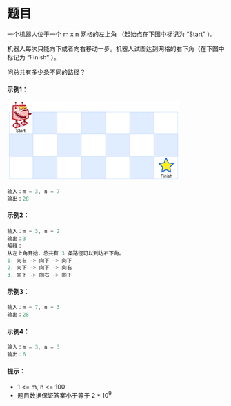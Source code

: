 # 题目
一个机器人位于一个 m x n 网格的左上角 （起始点在下图中标记为 “Start” ）。

机器人每次只能向下或者向右移动一步。机器人试图达到网格的右下角（在下图中标记为 “Finish” ）。

问总共有多少条不同的路径？


#### 示例1：
![图片](../Images/0062.png)
```c++
输入：m = 3, n = 7
输出：28
```

#### 示例2：
```c++
输入：m = 3, n = 2
输出：3
解释：
从左上角开始，总共有 3 条路径可以到达右下角。
1. 向右 -> 向下 -> 向下
2. 向下 -> 向下 -> 向右
3. 向下 -> 向右 -> 向下
```

#### 示例3：
```c++
输入：m = 7, n = 3
输出：28
```

#### 示例4：
```c++
输入：m = 3, n = 3
输出：6
```

#### 提示：

* 1 <= m, n <= 100
* 题目数据保证答案小于等于 $2 * 10^9$